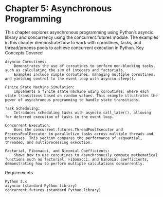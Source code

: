 # Chapter 5: Asynchronous Programming

This chapter explores asynchronous programming using Python’s asyncio library and concurrency using the concurrent.futures module. The examples in this chapter demonstrate how to work with coroutines, tasks, and thread/process pools to achieve concurrent execution in Python.
Key Concepts Covered

    Asyncio Coroutines:
        Demonstrates the use of coroutines to perform non-blocking tasks, such as calculating the sum of integers and factorials.
        Examples include simple coroutines, managing multiple coroutines, and yielding control to the event loop with asyncio.sleep().

    Finite State Machine Simulation:
        Implements a finite state machine using coroutines, where each state transitions based on random values. This example illustrates the power of asynchronous programming to handle state transitions.

    Task Scheduling:
        Introduces scheduling tasks with asyncio.call_later(), allowing for deferred execution of tasks in the event loop.

    Concurrent Execution:
        Uses the concurrent.futures.ThreadPoolExecutor and ProcessPoolExecutor to parallelize tasks across multiple threads and processes. This section compares the performance of sequential, threaded, and multiprocessing execution.

    Factorial, Fibonacci, and Binomial Coefficients:
        Shows how to use coroutines to asynchronously compute mathematical functions such as factorial, Fibonacci, and binomial coefficients, demonstrating how to perform multiple calculations concurrently.

Requirements

    Python 3.x
    asyncio (standard Python library)
    concurrent.futures (standard Python library)
